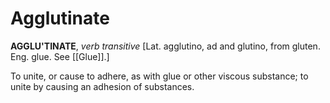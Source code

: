 # Agglutinate

**AGGLU'TINATE**, _verb transitive_ \[Lat. agglutino, ad and glutino, from gluten. Eng. glue. See [[Glue]].\]

To unite, or cause to adhere, as with glue or other viscous substance; to unite by causing an adhesion of substances.
